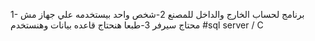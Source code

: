 1- برنامج لحساب الخارج والداخل للمصنع
2-شخص واحد بيستخدمه علي جهاز مش محتاج سيرفر 
3-طبعا هنحتاج قاعده بيانات وهنستخدم #sql server / C 
